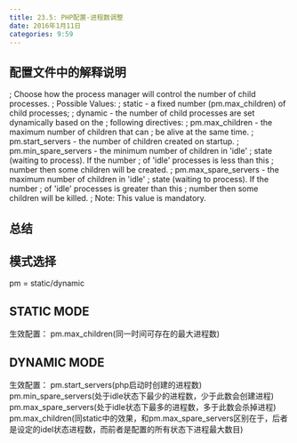 ```yaml
---
title: 23.5: PHP配置-进程数调整
date: 2016年1月11日
categories: 9:59
---
```

 
## 配置文件中的解释说明
; Choose how the process manager will control the number of child processes.
; Possible Values:
;   static  - a fixed number (pm.max_children) of child processes;
;   dynamic - the number of child processes are set dynamically based on the
;             following directives:
;             pm.max_children      - the maximum number of children that can
;                                    be alive at the same time.
;             pm.start_servers     - the number of children created on startup.
;             pm.min_spare_servers - the minimum number of children in 'idle'
;                                    state (waiting to process). If the number
;                                    of 'idle' processes is less than this
;                                    number then some children will be created.
;             pm.max_spare_servers - the maximum number of children in 'idle'
;                                    state (waiting to process). If the number
;                                    of 'idle' processes is greater than this
;                                    number then some children will be killed.
; Note: This value is mandatory. 
## 总结
## 模式选择
pm = static/dynamic
## STATIC MODE
生效配置：
pm.max_children(同一时间可存在的最大进程数)
 
## DYNAMIC MODE
生效配置：
pm.start_servers(php启动时创建的进程数)
pm.min_spare_servers(处于idle状态下最少的进程数，少于此数会创建进程)
pm.max_spare_servers(处于idle状态下最多的进程数，多于此数会杀掉进程)
pm.max_children(同static中的效果，和pm.max_spare_servers区别在于，后者是设定的idel状态进程数，而前者是配置的所有状态下进程最大数目)
